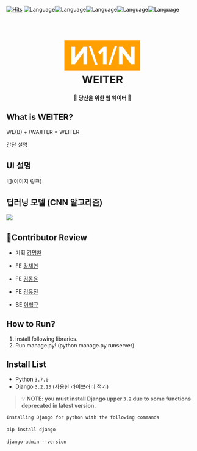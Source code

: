 [![Hits](https://hits.seeyoufarm.com/api/count/incr/badge.svg?url=https%3A%2F%2Fgithub.com%2Fehyeok9%2FLikeLion-Ideathon&count_bg=%2379C83D&title_bg=%23555555&icon=&icon_color=%23E7E7E7&title=hits&edge_flat=false)](https://hits.seeyoufarm.com)
![Language](https://img.shields.io/badge/laguage-Python-blue)![Language](https://img.shields.io/badge/framework-Django-orange)![Language](https://img.shields.io/badge/laguage-JavaScript-yellow)![Language](https://img.shields.io/badge/laguage-HTML-red)![Language](https://img.shields.io/badge/language-CSS-blueviolet)

<h1 align="center">
  <br>
  <img src="https://github.com/ehyeok9/LikeLion-Ideathon/blob/develop/nPer1/order/static/img/logo.PNG" alt="Markdownify" width="200"></a>
  <br>
  WEITER
  <br>
</h1>

<h4 align="center">🎰 당신을 위한 웹 웨이터 🚀</h4>



## What is WEITER?
WE(B) + (WA)ITER = WEITER

간단 설명

## UI 설명
![](이미지 링크)

## 딥러닝 모델 (CNN 알고리즘)
![](img/cnn.png)

## :clap:Contributor Review

- 기획 [김명찬](https://github.com/ehyeok9)
> 

- FE [강채연](https://github.com/ehyeok9)
> 

- FE [김동윤](https://github.com/ehyeok9)
>

- FE [김유진](https://github.com/ehyeok9)
>

- BE [이혁규](https://github.com/ehyeok9)
>

## How to Run?

1. install following libraries.
2. Run manage.py! (python manage.py runserver)

## Install List

- Python `3.7.0`
- Django `3.2.13`
(사용한 라이브러리 적기)

> 💡 **NOTE: you must install Django upper `3.2` due to some functions deprecated in latest version.**
  ```
  Installing Django for python with the following commands

  pip install django

  django-admin --version
  ```

